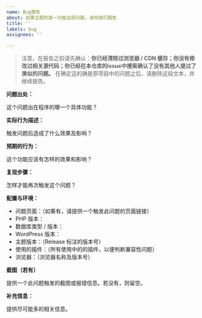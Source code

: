 ```yaml
---
name: Bug报告
about: 如果主题的某一功能出现问题，请向我们报告
title: ''
labels: bug
assignees: ''

---
```


> 注意，在报告之前请先确认：**你已经清除过浏览器 / CDN 缓存；你没有修改过相关源代码；你已经在本仓库的issue中搜索确认了没有其他人提过了类似的问题。**
> 在确定这的确是原项目中的问题之后，请删除这段文本，并继续报告。

**问题出处：**

这个问题出在程序的哪一个具体功能？

**实际行为描述：**

触发问题后造成了什么效果及影响？

**预期的行为：**

这个功能应该有怎样的效果和影响？

**复现步骤：**

怎样才能再次触发这个问题？

**配置与环境：**

- 问题页面：（如果有，请提供一个触发此问题的页面链接）
- PHP 版本：
- 数据库类型 / 版本：
- WordPress 版本：
- 主题版本：（Release 标注的版本号）
- 使用的插件：（所有使用中的的插件，以便判断兼容性问题）
- 浏览器：（浏览器名称及版本号）

**截图（若有）**

提供一个此问题触发的截图或报错信息。若没有，则留空。

**补充信息：**

提供尽可能多的相关信息。
